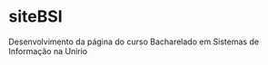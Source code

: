 siteBSI
=======

Desenvolvimento da página do curso Bacharelado em Sistemas de Informação na Unirio
